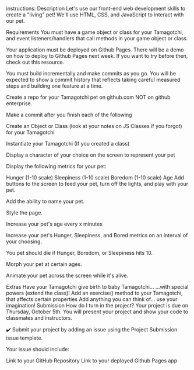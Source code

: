 <!-- # tamagotchi_pet project! -->

instructions: 
Description
Let's use our front-end web development skills to create a "living" pet! We'll use HTML, CSS, and JavaScript to interact with our pet.

Requirements
You must have a game object or class for your Tamagotchi, and event listeners/handlers that call methods in your game object or class.

Your application must be deployed on Github Pages. There will be a demo on how to deploy to Github Pages next week. If you want to try before then, check out this resource.

You must build incrementally and make commits as you go. You will be expected to show a commit history that reflects taking careful measured steps and building one feature at a time.

Create a repo for your Tamagotchi pet on github.com NOT on github enterprise.

Make a commit after you finish each of the following

Create an Object or Class (look at your notes on JS Classes if you forgot) for your Tamagotchi

Instantiate your Tamagotchi (If you created a class)

Display a character of your choice on the screen to represent your pet

Display the following metrics for your pet:

Hunger (1-10 scale)
Sleepiness (1-10 scale)
Boredom (1-10 scale)
Age
Add buttons to the screen to feed your pet, turn off the lights, and play with your pet.

Add the ability to name your pet.

Style the page.

Increase your pet's age every x minutes

Increase your pet's Hunger, Sleepiness, and Bored metrics on an interval of your choosing.

You pet should die if Hunger, Boredom, or Sleepiness hits 10.

Morph your pet at certain ages.

Animate your pet across the screen while it's alive.

Extras
Have your Tamagotchi give birth to baby Tamagotchi...
...with special powers (extend the class)!
Add an exercise() method to your Tamagotchi, that affects certain properties
Add anything you can think of... use your imagination!
Submission
How do I turn in the project?
Your project is due on Thursday, October 5th. You will present your project and show your code to classmates and instructors.

✔️ Submit your project by adding an issue using the Project Submission issue template.

Your issue should include:

Link to your GitHub Repository
Link to your deployed Github Pages app